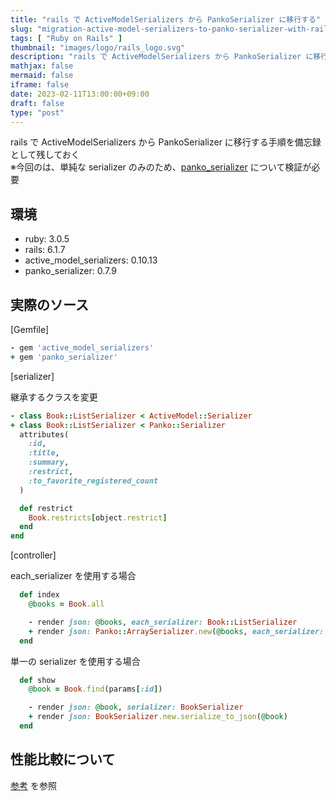 ```yaml
---
title: "rails で ActiveModelSerializers から PankoSerializer に移行する"
slug: "migration-active-model-serializers-to-panko-serializer-with-rails"
tags: [ "Ruby on Rails" ]
thumbnail: "images/logo/rails_logo.svg"
description: "rails で ActiveModelSerializers から PankoSerializer に移行する手順を備忘録として残しておく"
mathjax: false
mermaid: false
iframe: false
date: 2023-02-11T13:00:00+09:00
draft: false
type: "post"
---
```


rails で ActiveModelSerializers から PankoSerializer に移行する手順を備忘録として残しておく  
※今回のは、単純な serializer のみのため、[panko_serializer](https://github.com/panko-serializer/panko_serializer) について検証が必要

## 環境

* ruby: 3.0.5
* rails: 6.1.7
* active_model_serializers: 0.10.13
* panko_serializer: 0.7.9

## 実際のソース

[Gemfile]

```.rb
- gem 'active_model_serializers'
+ gem 'panko_serializer'
```

[serializer]

継承するクラスを変更

```.rb
- class Book::ListSerializer < ActiveModel::Serializer
+ class Book::ListSerializer < Panko::Serializer
  attributes(
    :id,
    :title,
    :summary,
    :restrict,
    :to_favorite_registered_count
  )

  def restrict
    Book.restricts[object.restrict]
  end
end
```

[controller]

each_serializer を使用する場合

```.rb
  def index
    @books = Book.all

    - render json: @books, each_serializer: Book::ListSerializer
    + render json: Panko::ArraySerializer.new(@books, each_serializer: Book::ListSerializer).to_json
  end
```

単一の serializer を使用する場合

```.rb
  def show
    @book = Book.find(params[:id])

    - render json: @book, serializer: BookSerializer
    + render json: BookSerializer.new.serialize_to_json(@book)
  end
```

## 性能比較について

[参考](https://panko.dev/docs/performance.html) を参照
